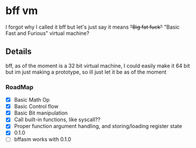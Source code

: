 # bff vm
I forgot why I called it bff but let's just say it means ~~"Big fat fuck"~~ "Basic Fast and Furious" virtual machine?

## Details
bff, as of the moment is a 32 bit virtual machine, I could easily make it 64 bit but im just making a prototype, so ill just let it be as of the moment

### RoadMap
- [x] Basic Math Op 
- [x] Basic Control flow
- [x] Basic Bit manipulation
- [x] Call built-in functions, like syscall??
- [x] Proper function argument handling, and storing/loading register state
- [x] 0.1.0
- [ ] bffasm works with 0.1.0